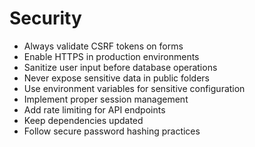 # Security

* Always validate CSRF tokens on forms
* Enable HTTPS in production environments
* Sanitize user input before database operations
* Never expose sensitive data in public folders
* Use environment variables for sensitive configuration
* Implement proper session management
* Add rate limiting for API endpoints
* Keep dependencies updated
* Follow secure password hashing practices
